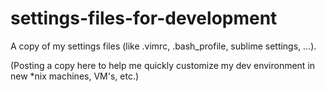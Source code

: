 # settings-files-for-development
A copy of my settings files (like .vimrc, .bash_profile, sublime settings, ...).

(Posting a copy here to help me quickly customize my dev environment in new *nix machines, VM's, etc.)
